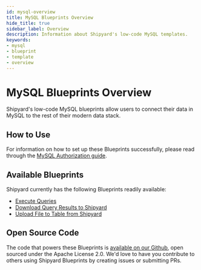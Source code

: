 ```yaml
---
id: mysql-overview
title: MySQL Blueprints Overview
hide_title: true
sidebar_label: Overview
description: Information about Shipyard's low-code MySQL templates.
keywords:
- mysql
- blueprint
- template
- overview
---
```


# MySQL Blueprints Overview

Shipyard's low-code MySQL blueprints allow users to connect their data in MySQL to the rest of their modern data stack.


## How to Use
For information on how to set up these Blueprints successfully, please read through the [MySQL Authorization guide](mysql-authorization.md).


## Available Blueprints
Shipyard currently has the following Blueprints readily available: 
- [Execute Queries](mysql-execute-query.md)
- [Download Query Results to Shipyard](mysql-store-query-results-as-csv.md)
- [Upload File to Table from Shipyard](mysql-upload-csv-to-table.md)

## Open Source Code
The code that powers these Blueprints is [available on our Github](https://github.com/shipyardapp/mysql-blueprints), open sourced under the Apache License 2.0. We'd love to have you contribute to others using Shipyard Blueprints by creating issues or submitting PRs.
